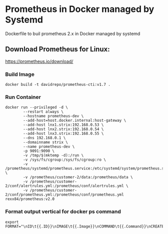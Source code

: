 # Prometheus in Docker managed by Systemd
Dockerfile to buil prometheus 2.x in Docker managed by systemd 

## Download Prometheus for Linux: 
https://prometheus.io/download/

### Build Image
```
docker build -t davidrepo/prometheus-cti:v1.7 .
```
### Run Container
```
docker run --privileged -d \
		--restart always \
		--hostname prometheus-dev \
		--add-host=host.docker.internal:host-gateway \
		--add-host lnx1.strix:192.168.0.53 \
		--add-host lnx2.strix:192.168.0.54 \
		--add-host lnx3.strix:192.168.0.55 \
		--dns 192.168.0.1 \
		--domainname strix \
		--name prometheus-dev \
		-p 9091:9090 \
		-v /tmp/$(mktemp -d):/run \
		-v /sys/fs/cgroup:/sys/fs/cgroup:ro \
		-v /prometheus/systemd/prometheus.service:/etc/systemd/system/prometheus.service \
		-v /prometheus/customer-2/data:/prometheus/data \
		-v /prometheus/customer-2/conf/alertrules.yml:/prometheus/conf/alertrules.yml \
		-v /prometheus/customer-2/conf/prometheus.yml:/prometheus/conf/prometheus.yml rexx84/prometheus:v2.0
```


### Format output vertical for docker ps command
```
export FORMAT="\nID\t{{.ID}}\nIMAGE\t{{.Image}}\nCOMMAND\t{{.Command}}\nCREATED\t{{.RunningFor}}\nSTATUS\t{{.Status}}\nPORTS\t{{.Ports}}\nNAMES\t{{.Names}}\n"
```